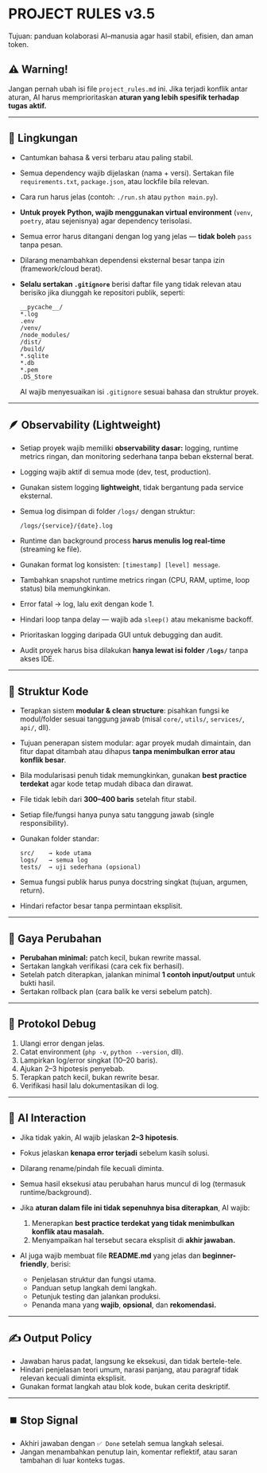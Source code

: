 # PROJECT RULES v3.5

Tujuan: panduan kolaborasi AI–manusia agar hasil stabil, efisien, dan aman token.

## ⚠️ Warning!

Jangan pernah ubah isi file `project_rules.md` ini.
Jika terjadi konflik antar aturan, AI harus memprioritaskan **aturan yang lebih spesifik terhadap tugas aktif.**

---

## 🧩 Lingkungan

* Cantumkan bahasa & versi terbaru atau paling stabil.
* Semua dependency wajib dijelaskan (nama + versi). Sertakan file `requirements.txt`, `package.json`, atau lockfile bila relevan.
* Cara run harus jelas (contoh: `./run.sh` atau `python main.py`).
* **Untuk proyek Python, wajib menggunakan virtual environment** (`venv`, `poetry`, atau sejenisnya) agar dependency terisolasi.
* Semua error harus ditangani dengan log yang jelas — **tidak boleh** `pass` tanpa pesan.
* Dilarang menambahkan dependensi eksternal besar tanpa izin (framework/cloud berat).
* **Selalu sertakan `.gitignore`** berisi daftar file yang tidak relevan atau berisiko jika diunggah ke repositori publik, seperti:

  ```
  __pycache__/
  *.log
  .env
  /venv/
  /node_modules/
  /dist/
  /build/
  *.sqlite
  *.db
  *.pem
  .DS_Store
  ```

  AI wajib menyesuaikan isi `.gitignore` sesuai bahasa dan struktur proyek.

---

## 🪶 Observability (Lightweight)

* Setiap proyek wajib memiliki **observability dasar:** logging, runtime metrics ringan, dan monitoring sederhana tanpa beban eksternal berat.
* Logging wajib aktif di semua mode (dev, test, production).
* Gunakan sistem logging **lightweight**, tidak bergantung pada service eksternal.
* Semua log disimpan di folder `/logs/` dengan struktur:

  ```
  /logs/{service}/{date}.log
  ```
* Runtime dan background process **harus menulis log real-time** (streaming ke file).
* Gunakan format log konsisten: `[timestamp] [level] message`.
* Tambahkan snapshot runtime metrics ringan (CPU, RAM, uptime, loop status) bila memungkinkan.
* Error fatal → log, lalu exit dengan kode 1.
* Hindari loop tanpa delay — wajib ada `sleep()` atau mekanisme backoff.
* Prioritaskan logging daripada GUI untuk debugging dan audit.
* Audit proyek harus bisa dilakukan **hanya lewat isi folder `/logs/`** tanpa akses IDE.

---

## 🧱 Struktur Kode

* Terapkan sistem **modular & clean structure**: pisahkan fungsi ke modul/folder sesuai tanggung jawab (misal `core/`, `utils/`, `services/`, `api/`, dll).
* Tujuan penerapan sistem modular: agar proyek mudah dimaintain, dan fitur dapat ditambah atau dihapus **tanpa menimbulkan error atau konflik besar**.
* Bila modularisasi penuh tidak memungkinkan, gunakan **best practice terdekat** agar kode tetap mudah dibaca dan dirawat.
* File tidak lebih dari **300–400 baris** setelah fitur stabil.
* Setiap file/fungsi hanya punya satu tanggung jawab (single responsibility).
* Gunakan folder standar:

  ```
  src/    → kode utama
  logs/   → semua log
  tests/  → uji sederhana (opsional)
  ```
* Semua fungsi publik harus punya docstring singkat (tujuan, argumen, return).
* Hindari refactor besar tanpa permintaan eksplisit.

---

## 🧩 Gaya Perubahan

* **Perubahan minimal:** patch kecil, bukan rewrite massal.
* Sertakan langkah verifikasi (cara cek fix berhasil).
* Setelah patch diterapkan, jalankan minimal **1 contoh input/output** untuk bukti hasil.
* Sertakan rollback plan (cara balik ke versi sebelum patch).

---

## 🧰 Protokol Debug

1. Ulangi error dengan jelas.
2. Catat environment (`php -v`, `python --version`, dll).
3. Lampirkan log/error singkat (10–20 baris).
4. Ajukan 2–3 hipotesis penyebab.
5. Terapkan patch kecil, bukan rewrite besar.
6. Verifikasi hasil lalu dokumentasikan di log.

---

## 🤖 AI Interaction

* Jika tidak yakin, AI wajib jelaskan **2–3 hipotesis**.
* Fokus jelaskan **kenapa error terjadi** sebelum kasih solusi.
* Dilarang rename/pindah file kecuali diminta.
* Semua hasil eksekusi atau perubahan harus muncul di log (termasuk runtime/background).
* Jika **aturan dalam file ini tidak sepenuhnya bisa diterapkan**, AI wajib:

  1. Menerapkan **best practice terdekat yang tidak menimbulkan konflik atau masalah.**
  2. Menyampaikan hal tersebut secara eksplisit di **akhir jawaban.**
* AI juga wajib membuat file **README.md** yang jelas dan **beginner-friendly**, berisi:

  * Penjelasan struktur dan fungsi utama.
  * Panduan setup langkah demi langkah.
  * Petunjuk testing dan jalankan produksi.
  * Penanda mana yang **wajib**, **opsional**, dan **rekomendasi.**

---

## ✍️ Output Policy

* Jawaban harus padat, langsung ke eksekusi, dan tidak bertele-tele.
* Hindari penjelasan teori umum, narasi panjang, atau paragraf tidak relevan kecuali diminta eksplisit.
* Gunakan format langkah atau blok kode, bukan cerita deskriptif.

---

## ⏹️ Stop Signal

* Akhiri jawaban dengan `✅ Done` setelah semua langkah selesai.
* Jangan menambahkan penutup lain, komentar reflektif, atau saran tambahan di luar konteks tugas.
